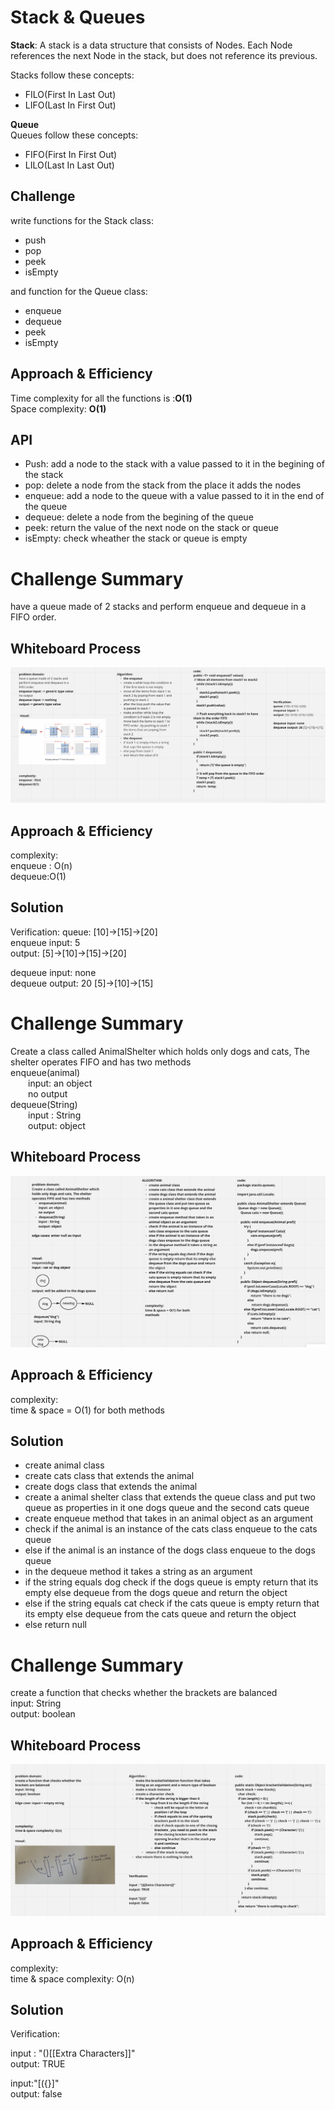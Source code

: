 # Stack & Queues

**Stack**: A stack is a data structure that consists of Nodes. Each Node references the next Node in the stack, but does not reference its previous.

Stacks follow these concepts:

- FILO(First In Last Out)
- LIFO(Last In First Out)

**Queue**  
Queues follow these concepts:

- FIFO(First In First Out)
- LILO(Last In Last Out)

## Challenge
<!-- Description of the challenge -->
write functions for the Stack class:  
- push
- pop
- peek
- isEmpty  

and function for the Queue class:  

- enqueue
- dequeue
- peek
- isEmpty

## Approach & Efficiency
Time complexity for all the functions is :**O(1)**  
Space complexity: **O(1)**
## API

- Push: add a node to the stack with a value passed to it in the begining of the stack
- pop: delete a node from the stack from the place it adds the nodes
- enqueue: add a node to the queue with a value passed to it in the end of the queue
- dequeue: delete a node from the begining of the queue 
- peek: return the value of the next node on the stack or queue
- isEmpty: check wheather the stack or queue is empty

# Challenge Summary
have a queue made of 2 stacks and perform enqueue and dequeue in a FIFO order.

## Whiteboard Process

![whiteboard](whiteboards/stackQueuePseudo.png)

## Approach & Efficiency
complexity:  
enqueue : O(n)  
dequeue:O(1)  

## Solution
Verification:
queue: [10]->[15]->[20]  
enqueue input: 5  
output: [5]->[10]->[15]->[20]  

dequeue input: none   
dequeue output: 20 [5]->[10]->[15] 

# Challenge Summary

Create a class called AnimalShelter which holds only dogs and cats, The shelter operates FIFO and has two methods  
enqueue(animal)   
  input: an object  
  no output  
dequeue(String)  
  input : String  
  output: object  


## Whiteboard Process

![whiteboard](whiteboards/animalShelter.png)

## Approach & Efficiency

complexity:  
time & space = O(1) for both methods

## Solution

- create animal class
- create cats class that extends the animal
- create dogs class that extends the animal
- create a animal shelter class that extends the queue class and put two queue as properties in it one dogs queue and the second cats queue
- create enqueue method that takes in an animal object as an argument 
- check if the animal is an instance of the cats class enqueue to the cats queue
- else if the animal is an instance of the dogs class enqueue to the dogs queue
- in the dequeue method it takes a string as an argument
- if the string equals dog check if the dogs queue is empty return that its empty else dequeue from the dogs queue and return the object
- else if the string equals cat check if the cats queue is empty return that its empty else dequeue from the cats queue and return the object
- else return null

# Challenge Summary

create a function that checks whether the brackets are balanced  
input: String  
output: boolean  

## Whiteboard Process

![whiteboard](whiteboards/brackets.png)

## Approach & Efficiency

complexity:  
time & space complexity: O(n)

## Solution

Verification:

input : "()[[Extra Characters]]"  
output: TRUE  

input:"[({}]"  
output: false  

